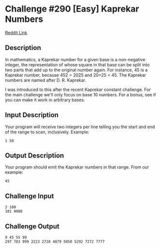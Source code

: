 Challenge #290 [Easy] Kaprekar Numbers
======================================
[Reddit Link](https://www.reddit.com/r/dailyprogrammer/comments/5aemnn/20161031_challenge_290_easy_kaprekar_numbers/)

Description
-----------
In mathematics, a Kaprekar number for a given base is a non-negative integer,
the representation of whose square in that base can be split into two parts
that add up to the original number again. For instance, 45 is a Kaprekar
number, because 452 = 2025 and 20+25 = 45. The Kaprekar numbers are named after
D. R. Kaprekar.

I was introduced to this after the recent Kaprekar constant challenge.  For the
main challenge we'll only focus on base 10 numbers. For a bonus, see if you can
make it work in arbitrary bases.

Input Description
-----------------
Your program will receive two integers per line telling you the start and end
of the range to scan, inclusively. Example:
```
1 50
```

Output Description
------------------
Your program should emit the Kaprekar numbers in that range. From our example:
```
45
```

Challenge Input
---------------
```
2 100
101 9000
```

Challenge Output
----------------
```
9 45 55 99
297 703 999 2223 2728 4879 5050 5292 7272 7777
```
